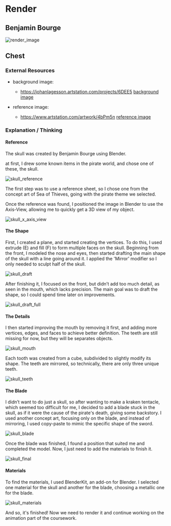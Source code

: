 # Render

## Benjamin Bourge

![render_image](Blender/Skull4K.png)

## Chest

### External Resources

- background image:
    - <https://johanlagesson.artstation.com/projects/6DEE5> [background image](Blender/johan-lagesson-16.jpg)

- reference image:
    - <https://www.artstation.com/artwork/4bPm5n> [reference image](Reference/reference.jpg)

### Explanation / Thinking

#### Reference
The skull was created by Benjamin Bourge using Blender.

at first, I drew some known items in the pirate world, and chose one of these, the skull.

![skull_reference](Reference/sketches.jpg)

The first step was to use a reference sheet, so I chose one from the concept art of Sea of Thieves, going with the pirate theme we selected.

Once the reference was found, I positioned the image in Blender to use the Axis-View,
allowing me to quickly get a 3D view of my object.

![skull_x_axis_view](Incremental_Work_pictures/Incremental_Work_Picture_1.png)

#### The Shape

First, I created a plane, and started creating the vertices. To do this, I used extrude (E) and fill (F) to form multiple faces on the skull. Beginning from the front, I modeled the
nose and eyes, then started drafting the main shape of the skull with a line going around it. I applied the 'Mirror' modifier so I only needed to sculpt half of the skull.

![skull_draft](Incremental_Work_pictures/Incremental_Work_Picture_2.png)

After finishing it, I focused on the front, but didn’t add too much detail, as seen in the mouth, which lacks precision. The main goal was to draft the shape, so I could spend
time later on improvements.

![skull_draft_full](Incremental_Work_pictures/Incremental_Work_Picture_3.png)


#### The Details

I then started improving the mouth by removing it first, and adding more vertices, edges, and faces to achieve better definition. The teeth are still missing for now, but they will be
separates objects.

![skull_mouth](Incremental_Work_pictures/Incremental_Work_Picture_4.png)

Each tooth was created from a cube, subdivided to slightly modify its shape. The teeth are mirrored, so technically, there are only three unique teeth.

![skull_teeth](Incremental_Work_pictures/Incremental_Work_Picture_5.png)


#### The Blade

I didn’t want to do just a skull, so after wanting to make a kraken tentacle, which seemed too difficult for me, I decided to add a blade stuck in the skull, as if it were the
cause of the pirate's death, giving some backstory. I used another concept art, focusing only on the blade, and instead of mirroring, I used copy-paste to mimic the specific
shape of the sword.

![skull_blade](Incremental_Work_pictures/Incremental_Work_Picture_6.png)

Once the blade was finished, I found a position that suited me and completed the
model. Now, I just need to add the materials to finish it.

![skull_final](Incremental_Work_pictures/Incremental_Work_Picture_7.png)


#### Materials

To find the materials, I used BlenderKit, an add-on for Blender. I selected one material for the skull and another for the blade, choosing a metallic one for the blade.

![skull_materials](Incremental_Work_pictures/Incremental_Work_Picture_8.png)

And so, it's finished! Now we need to render it and continue working on the animation part of the coursework.
